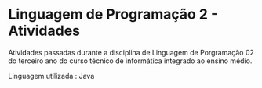 # Linguagem de Programação 2 - Atividades

Atividades passadas durante a disciplina de Linguagem de Porgramação 02  do terceiro ano do curso técnico de informática integrado ao ensino médio.

Linguagem utilizada : Java
